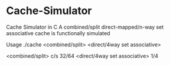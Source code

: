 # Cache-Simulator
Cache Simulator in C
A combined/split direct-mapped/n-way set associative cache is functionally simulated


Usage ./cache <combined/split> <addresslength> <cache size in Kilo bytes> <block size in bytes> <direct/4way set associative>
  
  
  
<combined/split> c/s
<addresslength>  32/64
<direct/4way set associative>  1/4
